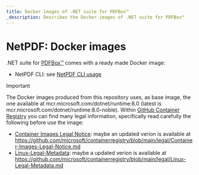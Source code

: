 ```yaml
---
title: Docker images of .NET suite for PDFBox™
_description: Describes the Docker images of .NET suite for PDFBox™
---
```


# NetPDF: Docker images

.NET suite for [PDFBox™](https://pdfbox.apache.org) comes with a ready made Docker image:
- NetPDF CLI: see [NetPDF CLI usage](usageCLI.md)

> [!IMPORTANT]
> The Docker images produced from this repository uses, as base image, the one available at mcr.microsoft.com/dotnet/runtime:8.0 (latest is mcr.microsoft.com/dotnet/runtime:8.0-noble). Within [GitHub Container Registry](https://github.com/microsoft/containerregistry) you can find many legal information, specifically read carefully the following before use the image:
> - [Container Images Legal Notice](https://github.com/microsoft/containerregistry/blob/39d2e014897475ef6cdb08e29c08645f53f0dc93/legal/Container-Images-Legal-Notice.md): maybe an updated verion is available at https://github.com/microsoft/containerregistry/blob/main/legal/Container-Images-Legal-Notice.md
> - [Linux-Legal-Metadata](https://github.com/microsoft/containerregistry/blob/39d2e014897475ef6cdb08e29c08645f53f0dc93/legal/Linux-Legal-Metadata.md): maybe a updated verion is available at https://github.com/microsoft/containerregistry/blob/main/legal/Linux-Legal-Metadata.md